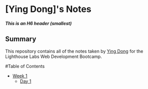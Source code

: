 # [Ying Dong]'s Notes
##### This is an H6 header (smallest)
## Summary
This repository contains all of the notes taken by [Ying Dong](https://github.com/dongyingname) for the Lighthouse Labs Web Development Bootcamp.


#Table of Contents

* [Week 1](/Week_1)
  * [Day 1](/Week_1/Day_1)